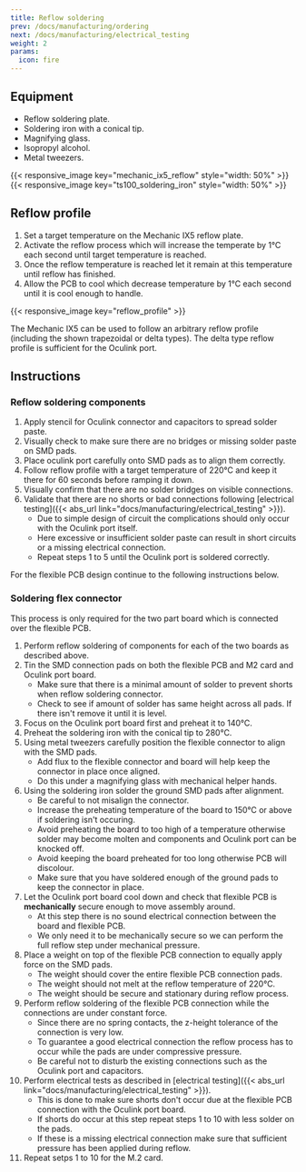 ```yaml
---
title: Reflow soldering
prev: /docs/manufacturing/ordering
next: /docs/manufacturing/electrical_testing
weight: 2
params:
  icon: fire
---
```


## Equipment
- Reflow soldering plate.
- Soldering iron with a conical tip.
- Magnifying glass.
- Isopropyl alcohol.
- Metal tweezers.

{{< responsive_image key="mechanic_ix5_reflow" style="width: 50%" >}}
{{< responsive_image key="ts100_soldering_iron" style="width: 50%" >}}

## Reflow profile
1. Set a target temperature on the Mechanic IX5 reflow plate.
2. Activate the reflow process which will increase the temperate by 1°C each second until target temperature is reached.
3. Once the reflow temperature is reached let it remain at this temperature until reflow has finished.
4. Allow the PCB to cool which decrease temperature by 1°C each second until it is cool enough to handle.

{{< responsive_image key="reflow_profile" >}}

The Mechanic IX5 can be used to follow an arbitrary reflow profile (including the shown trapezoidal or delta types). The delta type reflow profile is sufficient for the Oculink port.

## Instructions
### Reflow soldering components
1. Apply stencil for Oculink connector and capacitors to spread solder paste.
2. Visually check to make sure there are no bridges or missing solder paste on SMD pads.
3. Place oculink port carefully onto SMD pads as to align them correctly.
4. Follow reflow profile with a target temperature of 220°C and keep it there for 60 seconds before ramping it down.
5. Visually confirm that there are no solder bridges on visible connections.
6. Validate that there are no shorts or bad connections following [electrical testing]({{< abs_url link="docs/manufacturing/electrical_testing" >}}).
    - Due to simple design of circuit the complications should only occur with the Oculink port itself.
    - Here excessive or insufficient solder paste can result in short circuits or a missing electrical connection.
    - Repeat steps 1 to 5 until the Oculink port is soldered correctly.


For the flexible PCB design continue to the following instructions below.

### Soldering flex connector
This process is only required for the two part board which is connected over the flexible PCB.

1. Perform reflow soldering of components for each of the two boards as described above.
2. Tin the SMD connection pads on both the flexible PCB and M2 card and Oculink port board.
    - Make sure that there is a minimal amount of solder to prevent shorts when reflow soldering connector.
    - Check to see if amount of solder has same height across all pads. If there isn't remove it until it is level.
3. Focus on the Oculink port board first and preheat it to 140°C.
4. Preheat the soldering iron with the conical tip to 280°C.
5. Using metal tweezers carefully position the flexible connector to align with the SMD pads.
    - Add flux to the flexible connector and board will help keep the connector in place once aligned.
    - Do this under a magnifying glass with mechanical helper hands.
6. Using the soldering iron solder the ground SMD pads after alignment.
    - Be careful to not misalign the connector.
    - Increase the preheating temperature of the board to 150°C or above if soldering isn't occuring.
    - Avoid preheating the board to too high of a temperature otherwise solder may become molten and components and Oculink port can be knocked off.
    - Avoid keeping the board preheated for too long otherwise PCB will discolour.
    - Make sure that you have soldered enough of the ground pads to keep the connector in place.
7. Let the Oculink port board cool down and check that flexible PCB is **mechanically** secure enough to move assembly around.
    - At this step there is no sound electrical connection between the board and flexible PCB.
    - We only need it to be mechanically secure so we can perform the full reflow step under mechanical pressure.
8. Place a weight on top of the flexible PCB connection to equally apply force on the SMD pads.
    - The weight should cover the entire flexible PCB connection pads.
    - The weight should not melt at the reflow temperature of 220°C.
    - The weight should be secure and stationary during reflow process.
9. Perform reflow soldering of the flexible PCB connection while the connections are under constant force.
    - Since there are no spring contacts, the z-height tolerance of the connection is very low.
    - To guarantee a good electrical connection the reflow process has to occur while the pads are under compressive pressure.
    - Be careful not to disturb the existing connections such as the Oculink port and capacitors.
10. Perform electrical tests as described in [electrical testing]({{< abs_url link="docs/manufacturing/electrical_testing" >}}).
    - This is done to make sure shorts don't occur due at the flexible PCB connection with the Oculink port board.
    - If shorts do occur at this step repeat steps 1 to 10 with less solder on the pads.
    - If these is a missing electrical connection make sure that sufficient pressure has been applied during reflow.
11. Repeat setps 1 to 10 for the M.2 card.
